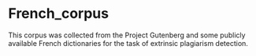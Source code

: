 # French_corpus

This corpus was collected from the Project Gutenberg and some publicly available French dictionaries for the task of extrinsic plagiarism detection.
